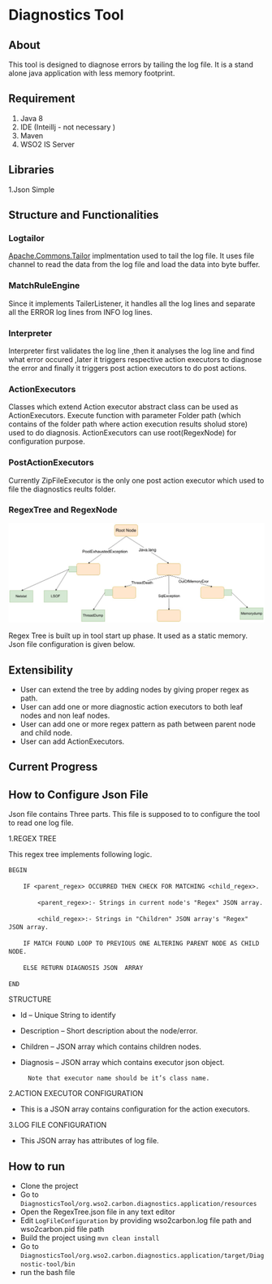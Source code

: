 # Diagnostics Tool 

## About

This tool is designed to diagnose errors by tailing the log file. It is a stand alone java application with less memory footprint.
## Requirement

1. Java 8
2. IDE (Inteillj - not necessary )
3. Maven
4. WSO2 IS Server

## Libraries
1.Json Simple

## Structure and Functionalities
### Logtailor

[Apache.Commons.Tailor](https://commons.apache.org/proper/commons-io/javadocs/api-2.4/org/apache/commons/io/input/Tailer.html) implmentation used to tail the log file. It uses file channel to read the data from the log file and load the data into byte buffer. 

### MatchRuleEngine

Since it implements TailerListener, it handles all the log lines and separate all the ERROR log lines from INFO log lines.

### Interpreter

Interpreter first validates the log line ,then it analyses the log line and find what error occured ,later it triggers respective action executors to diagnose the error and finally it triggers post action executors to do post actions.

### ActionExecutors

Classes which extend Action executor abstract class can be used as ActionExecutors. Execute function with parameter Folder path (which contains of the folder path where action execution results sholud store) used to do diagnosis. ActionExecutors can use root(RegexNode) for configuration purpose.

### PostActionExecutors

Currently ZipFileExecutor is the only one post action executor which used to file the diagnostics reults folder.

### RegexTree and RegexNode

![alt text](https://github.com/Thumimku/DiagnosticsTool/blob/master/img/RegexTree.jpg "Logo Title Text 1")

Regex Tree is built up in tool start up phase. It used as a static memory. Json file configuration is given below.

## Extensibility

- User can extend the tree by adding nodes by giving proper regex as path.
- User can add one or more diagnostic action executors to both leaf nodes and non leaf nodes.
- User can add one or more regex pattern as path between parent node and child node.
- User can add ActionExecutors.



## Current Progress


## How to Configure Json File
Json file contains Three parts. This file is supposed to to configure the tool to read one log file. 

1.REGEX TREE

This regex tree implements following logic.
```
BEGIN

	IF <parent_regex> OCCURRED THEN CHECK FOR MATCHING <child_regex>.
  
		<parent_regex>:- Strings in current node's "Regex" JSON array.
    
		<child_regex>:- Strings in "Children" JSON array's "Regex" JSON array.
    
	IF MATCH FOUND LOOP TO PREVIOUS ONE ALTERING PARENT NODE AS CHILD NODE.
  
	ELSE RETURN DIAGNOSIS JSON  ARRAY
  
END
 ```
  
STRUCTURE

- Id – Unique String to identify 

- Description – Short description about the node/error.

- Children – JSON array which contains children nodes.

- Diagnosis – JSON array which contains executor json object. 

		Note that executor name should be it’s class name.
    
2.ACTION EXECUTOR CONFIGURATION

- This is a JSON array contains configuration  for the action executors. 
  
3.LOG FILE CONFIGURATION

- This JSON array has attributes of log file. 

## How to run

- Clone the project
- Go to `DiagnosticsTool/org.wso2.carbon.diagnostics.application/resources`
- Open the RegexTree.json file in any text editor
- Edit `LogFileConfiguration` by providing wso2carbon.log file path and wso2carbon.pid file path
- Build the project using `mvn clean install`
- Go to `DiagnosticsTool/org.wso2.carbon.diagnostics.application/target/Diagnostic-tool/bin`
- run the bash file 



